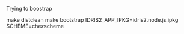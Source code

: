 Trying to boostrap

make distclean
make bootstrap IDRIS2_APP_IPKG=idris2.node.js.ipkg SCHEME=chezscheme